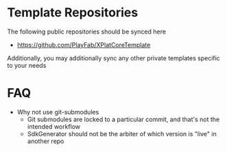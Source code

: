 # Template Repositories

The following public repositories should be synced here
* https://github.com/PlayFab/XPlatCoreTemplate

Additionally, you may additionally sync any other private templates specific to your needs

# FAQ

* Why not use git-submodules
    * Git submodules are locked to a particular commit, and that's not the intended workflow
    * SdkGenerator should not be the arbiter of which version is "live" in another repo
